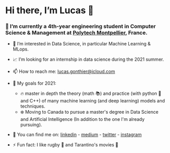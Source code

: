 # Hi there, I’m Lucas 👋 #

### 🌱 I’m currently a 4th-year engineering student in Computer Science & Management at [Polytech Montpellier](https://www.polytech.umontpellier.fr/english/), France. ###

- 👀 I’m interested in Data Science, in particular Machine Learning & MLops.
- :chart_with_upwards_trend:  I’m looking for an internship in data science during the 2021 summer.
- 📫 How to reach me: lucas.gonthier@icloud.com
- 🥅 My goals for 2021:  
  - :fire: master in depth the theory (math :books:) and practice (with python :snake: and C++) of many machine learning (and deep learning) models and techniques.
  - :snowflake: Moving to Canada to pursue a master's degree in Data Science and Artificial Intelligence (In addition to the one I'm already pursuing).
         

- :metal: You can find me on: [linkedin](https://www.linkedin.com/in/lucas-gonthier-101/) - [medium](https://medium.com/@lucas.gonthier) - [twitter](https://twitter.com/GonthierLucas4) - [instagram](https://www.instagram.com/lucas.gonthierr/)
- ⚡ Fun fact: I like rugby :rugby_football: and Tarantino's movies :cinema:

<!---
lugonthier/lugonthier is a ✨ special ✨ repository because its `README.md` (this file) appears on your GitHub profile.
You can click the Preview link to take a look at your changes.
--->
